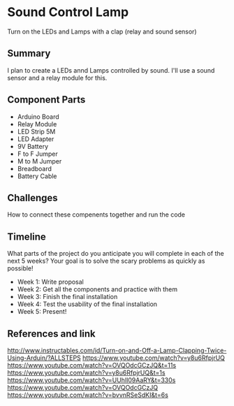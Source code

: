 # Sound Control Lamp

Turn on the LEDs and Lamps with a clap (relay and sound sensor)



## Summary

I plan to create a LEDs annd Lamps controlled by sound. I'll use a sound sensor and a relay module for this.

## Component Parts

- Arduino Board
- Relay Module 
- LED Strip 5M 
- LED Adapter 
- 9V Battery 
- F to F Jumper 
- M to M Jumper 
- Breadboard 
- Battery Cable 


## Challenges

How to connect these compenents together and run the code

## Timeline

What parts of the project do you anticipate you will complete in each of the next 5 weeks? Your goal is to solve the scary problems as quickly as possible! 

- Week 1: Write proposal
- Week 2: Get all the components and practice with them
- Week 3: Finish the final installation
- Week 4: Test the usability of the final installation
- Week 5: Present!

## References and link

http://www.instructables.com/id/Turn-on-and-Off-a-Lamp-Clapping-Twice-Using-Arduin/?ALLSTEPS
https://www.youtube.com/watch?v=y8u6RfpjrUQ
https://www.youtube.com/watch?v=OVQOdcGCzJQ&t=11s
https://www.youtube.com/watch?v=y8u6RfpjrUQ&t=1s
https://www.youtube.com/watch?v=UUhlI09AaRY&t=330s
https://www.youtube.com/watch?v=OVQOdcGCzJQ
https://www.youtube.com/watch?v=bvvnRSeSdKI&t=6s
